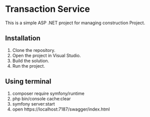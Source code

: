 # Transaction Service

This is a simple ASP .NET project for managing construction Project.

## Installation

1. Clone the repository.
2. Open the project in Visual Studio.
3. Build the solution.
4. Run the project.

## Using terminal
1. composer require symfony/runtime
2. php bin/console cache:clear   
3. symfony server:start
4. open https://localhost:7187/swagger/index.html
